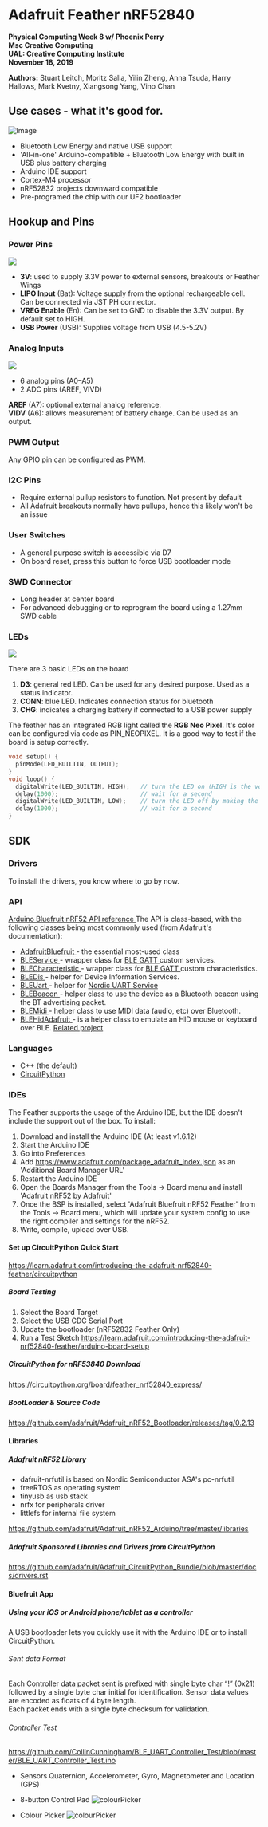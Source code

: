 # Adafruit Feather nRF52840

**Physical Computing Week 8 w/ Phoenix Perry  
Msc Creative Computing  
UAL: Creative Computing Institute  
November 18, 2019**

**Authors:** Stuart Leitch, Moritz Salla, Yilin Zheng, Anna Tsuda, Harry Hallows, Mark Kvetny, Xiangsong Yang, Vino Chan

## Use cases - what it's good for.

![Image](board.jpg)

- Bluetooth Low Energy and native USB support
- 'All-in-one' Arduino-compatible + Bluetooth Low Energy with built in USB plus battery charging
- Arduino IDE support
- Cortex-M4 processor
- nRF52832 projects downward compatible
- Pre-programed the chip with our UF2 bootloader

## Hookup and Pins

### Power Pins

![](https://tva1.sinaimg.cn/large/006y8mN6gy1g92gbcd57cj31400u0hdu.jpg)

- **3V**: used to supply 3.3V power to external sensors, breakouts or Feather Wings
- **LIPO Input** (Bat): Voltage supply from the optional rechargeable cell. Can be connected via JST PH connector.
- **VREG Enable** (En): Can be set to GND to disable the 3.3V output. By default set to HIGH.
- **USB Power** (USB): Supplies voltage from USB (4.5-5.2V)

### Analog Inputs

![](https://tva1.sinaimg.cn/large/006y8mN6gy1g92gbb6kw8j31400u0hdu.jpg)

- 6 analog pins (A0–A5)
- 2 ADC pins (AREF, VIVD)

**AREF** (A7): optional external analog reference.  
**VIDV** (A6): allows measurement of battery charge. Can be used as an output.

### PWM Output

Any GPIO pin can be configured as PWM.

### I2C Pins

- Require external pullup resistors to function. Not present by default
- All Adafruit breakouts normally have pullups, hence this likely won't be an issue

### User Switches

- A general purpose switch is accessible via D7
- On board reset, press this button to force USB bootloader mode

### SWD Connector

- Long header at center board
- For advanced debugging or to reprogram the board using a 1.27mm SWD cable

### LEDs

![](https://tva1.sinaimg.cn/large/006y8mN6gy1g92gba1wbtj31400u0u0x.jpg)

There are 3 basic LEDs on the board

1. **D3**: general red LED. Can be used for any desired purpose. Used as a status indicator.
2. **CONN**: blue LED. Indicates connection status for bluetooth
3. **CHG**: indicates a charging battery if connected to a USB power supply

The feather has an integrated RGB light called the **RGB Neo Pixel**. It's color can be configured via code as PIN_NEOPIXEL. It is a good way to test if the board is setup correctly.

```c++
void setup() {
  pinMode(LED_BUILTIN, OUTPUT);
}
void loop() {
  digitalWrite(LED_BUILTIN, HIGH);   // turn the LED on (HIGH is the voltage level)
  delay(1000);                       // wait for a second
  digitalWrite(LED_BUILTIN, LOW);    // turn the LED off by making the voltage LOW
  delay(1000);                       // wait for a second
}
```

## SDK

### Drivers

To install the drivers, you know where to go by now.

### API

[ Arduino Bluefruit nRF52 API reference ](https://learn.adafruit.com/bluefruit-nrf52-feather-learning-guide/bluefruit-nrf52-api)
The API is class-based, with the following classes being most commonly used (from Adafruit's documentation):

- [ AdafruitBluefruit ](https://learn.adafruit.com/bluefruit-nrf52-feather-learning-guide/adafruitbluefruit) - the essential most-used class
- [ BLEService ](https://learn.adafruit.com/bluefruit-nrf52-feather-learning-guide/bleservice) - wrapper class for [ BLE GATT ](https://learn.adafruit.com/introduction-to-bluetooth-low-energy/gatt) custom services.
- [ BLECharacteristic ](https://learn.adafruit.com/bluefruit-nrf52-feather-learning-guide/blecharacteristic) - wrapper class for [ BLE GATT ](https://learn.adafruit.com/introduction-to-bluetooth-low-energy/gatt) custom characteristics.
- [ BLEDis ](https://learn.adafruit.com/bluefruit-nrf52-feather-learning-guide/bledis) - helper for Device Information Services.
- [ BLEUart ](https://learn.adafruit.com/bluefruit-nrf52-feather-learning-guide/bleuart) - helper for [ Nordic UART Service ](https://infocenter.nordicsemi.com/index.jsp?topic=%2Fcom.nordic.infocenter.sdk5.v15.2.0%2Fgroup__ble__nus.html)
- [ BLEBeacon ](https://learn.adafruit.com/bluefruit-nrf52-feather-learning-guide/blebeacon) - helper class to use the device as a Bluetooth beacon using the BT advertising packet.
- [ BLEMidi ](https://learn.adafruit.com/bluefruit-nrf52-feather-learning-guide/blemidi) - helper class to use MIDI data (audio, etc) over Bluetooth.
- [ BLEHidAdafruit ](https://learn.adafruit.com/bluefruit-nrf52-feather-learning-guide/blehidadafruit) - is a helper class to emulate an HID mouse or keyboard over BLE. [ Related project ](https://learn.adafruit.com/circuitpython-essentials/circuitpython-hid-keyboard-and-mouse)

### Languages

- C++ (the default)
- [CircuitPython](https://circuitpython.org/)

### IDEs

The Feather supports the usage of the Arduino IDE, but the IDE doesn't include the support out of the box. To install:

1. Download and install the Arduino IDE (At least v1.6.12)
2. Start the Arduino IDE
3. Go into Preferences
4. Add https://www.adafruit.com/package_adafruit_index.json as an 'Additional Board Manager URL'
5. Restart the Arduino IDE
6. Open the Boards Manager from the Tools -> Board menu and install 'Adafruit nRF52 by Adafruit'
7. Once the BSP is installed, select 'Adafruit Bluefruit nRF52 Feather' from the Tools -> Board menu, which will update your system config to use the right compiler and settings for the nRF52.
8. Write, compile, upload over USB.

#### Set up CircuitPython Quick Start

https://learn.adafruit.com/introducing-the-adafruit-nrf52840-feather/circuitpython

##### Board Testing

1. Select the Board Target
2. Select the USB CDC Serial Port
3. Update the bootloader (nRF52832 Feather Only)
4. Run a Test Sketch
   https://learn.adafruit.com/introducing-the-adafruit-nrf52840-feather/arduino-board-setup

##### CircuitPython for nRF53840 Download

https://circuitpython.org/board/feather_nrf52840_express/

##### BootLoader & Source Code

https://github.com/adafruit/Adafruit_nRF52_Bootloader/releases/tag/0.2.13

#### Libraries

##### Adafruit nRF52 Library

- dafruit-nrfutil is based on Nordic Semiconductor ASA's pc-nrfutil
- freeRTOS as operating system
- tinyusb as usb stack
- nrfx for peripherals driver
- littlefs for internal file system

https://github.com/adafruit/Adafruit_nRF52_Arduino/tree/master/libraries

##### Adafruit Sponsored Libraries and Drivers from CircuitPython

https://github.com/adafruit/Adafruit_CircuitPython_Bundle/blob/master/docs/drivers.rst

#### Bluefruit App

##### Using your iOS or Android phone/tablet as a controller

A USB bootloader lets you quickly use it with the Arduino IDE or to install CircuitPython.

###### Sent data Format

Each Controller data packet sent is prefixed with single byte char “!” (0x21) followed by a single byte char initial for identification.
Sensor data values are encoded as floats of 4 byte length.  
Each packet ends with a single byte checksum for validation.

###### Controller Test

https://github.com/CollinCunningham/BLE_UART_Controller_Test/blob/master/BLE_UART_Controller_Test.ino

- Sensors
  Quaternion, Accelerometer, Gyro, Magnetometer and Location (GPS)

- 8-button Control Pad
  ![colourPicker](projects_IMG_2694.jpg)

- Colour Picker
  ![colourPicker](projects_ColorPicker.jpg)
